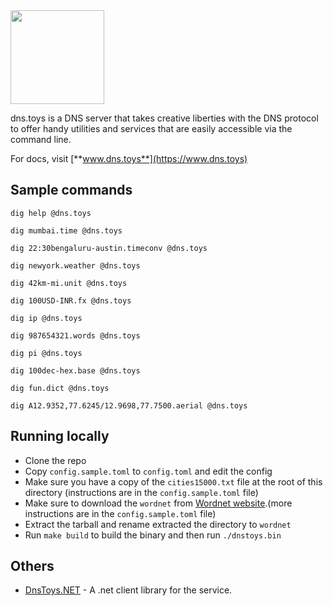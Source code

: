 <img width="150" src="https://user-images.githubusercontent.com/547147/171995179-b9d2faae-d659-4260-99df-04c62c171f6f.png" />

dns.toys is a DNS server that takes creative liberties with the DNS protocol to offer handy utilities and services that are easily accessible via the command line.

For docs, visit [**www.dns.toys**](https://www.dns.toys)

## Sample commands

```shell
dig help @dns.toys

dig mumbai.time @dns.toys

dig 22:30bengaluru-austin.timeconv @dns.toys

dig newyork.weather @dns.toys

dig 42km-mi.unit @dns.toys

dig 100USD-INR.fx @dns.toys

dig ip @dns.toys

dig 987654321.words @dns.toys

dig pi @dns.toys

dig 100dec-hex.base @dns.toys

dig fun.dict @dns.toys

dig A12.9352,77.6245/12.9698,77.7500.aerial @dns.toys
```

## Running locally

- Clone the repo
- Copy `config.sample.toml` to `config.toml` and edit the config
- Make sure you have a copy of the `cities15000.txt` file at the root of this directory (instructions are in the `config.sample.toml` file)
- Make sure to download the `wordnet` from [Wordnet website](https://wordnetcode.princeton.edu/3.0/WNdb-3.0.tar.gz).(more instructions are in the `config.sample.toml` file)
- Extract the tarball and rename extracted the directory to `wordnet`
- Run `make build` to build the binary and then run `./dnstoys.bin`

## Others

- [DnsToys.NET](https://github.com/fatihdgn/DnsToys.NET) - A .net client library for the service.
